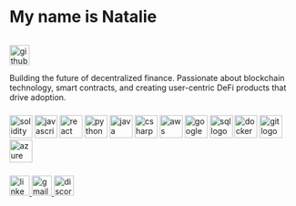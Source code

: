 # My name is Natalie
>
> <div align="left" style="display: flex; justify-content: space-between; align-items: center; margin-top: 10px;">

   <a href="https://github.com/sponsors/natalie-a-1" target="_blank" style="margin-top: 8px;">
     <img src="https://img.shields.io/static/v1?message=Sponsor&logo=githubsponsors&label=&color=EA4AAA&logoColor=white&labelColor=&style=for-the-badge" height="35" alt="github sponsors logo" />
   </a>
 </div>

Building the future of decentralized finance. Passionate about blockchain technology, smart contracts, and creating user-centric DeFi products that drive adoption.


###

<div align="left">
  <img src="https://cdn.jsdelivr.net/gh/devicons/devicon/icons/solidity/solidity-original.svg" height="40" alt="solidity logo" />

  <img src="https://cdn.jsdelivr.net/gh/devicons/devicon/icons/javascript/javascript-original.svg" height="40" alt="javascript logo" />

  <img src="https://cdn.jsdelivr.net/gh/devicons/devicon/icons/react/react-original.svg" height="40" alt="react logo" />

  <img src="https://cdn.jsdelivr.net/gh/devicons/devicon/icons/python/python-original.svg" height="40" alt="python logo" />

  <img src="https://cdn.jsdelivr.net/gh/devicons/devicon/icons/java/java-original.svg" height="40" alt="java logo" />

  <img src="https://cdn.jsdelivr.net/gh/devicons/devicon/icons/csharp/csharp-original.svg" height="40" alt="csharp logo" />

  <img src="https://cdn.jsdelivr.net/gh/devicons/devicon/icons/amazonwebservices/amazonwebservices-original-wordmark.svg" height="40" alt="aws logo" />

  <img src="https://cdn.jsdelivr.net/gh/devicons/devicon/icons/googlecloud/googlecloud-original.svg" height="40" alt="googlecloud logo" />

  <img src="https://cdn.jsdelivr.net/gh/devicons/devicon/icons/mysql/mysql-original-wordmark.svg" height="40" alt="sql logo" />

  <!-- <img src="https://cdn.jsdelivr.net/gh/devicons/devicon/icons/cuda/cuda-original-wordmark.svg" height="40" alt="cuda logo" /> -->

  <img src="https://cdn.jsdelivr.net/gh/devicons/devicon/icons/docker/docker-original.svg" height="40" alt="docker logo" />

  <img src="https://cdn.jsdelivr.net/gh/devicons/devicon/icons/git/git-original.svg" height="40" alt="git logo" />

  <img src="https://cdn.jsdelivr.net/gh/devicons/devicon/icons/azure/azure-original.svg" height="40" alt="azure logo" />
</div>

###

<div align="left">
  <a href="https://linkedin.com/in/natalie-hill1" target="_blank">
    <img src="https://img.shields.io/static/v1?message=LinkedIn&logo=linkedin&label=&color=0077B5&logoColor=white&labelColor=&style=for-the-badge" height="35" alt="linkedin logo" />
  </a>
  <a href="mailto:nataliehill1324@gmail.com" target="_blank">
    <img src="https://img.shields.io/static/v1?message=Gmail&logo=gmail&label=&color=D14836&logoColor=white&labelColor=&style=for-the-badge" height="35" alt="gmail logo" />
  </a>
  <a href="https://discordapp.com/users/arnoldpalmer001" target="_blank">
    <img src="https://img.shields.io/static/v1?message=Discord&logo=discord&label=&color=5865F2&logoColor=white&labelColor=&style=for-the-badge" height="35" alt="discord logo" />
  </a>
</div>

### 